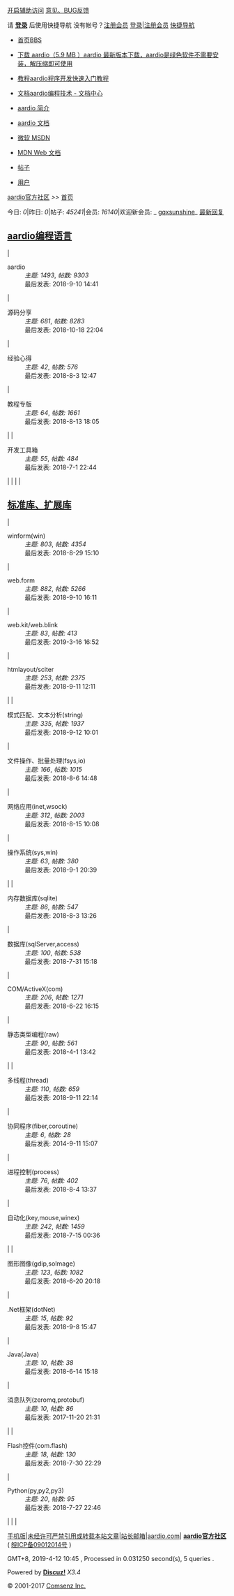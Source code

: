 [开启辅助访问](javascript:; "开启辅助访问") [意见、BUG反馈](http://bbs.aardio.com/plugin.php?id=fb_opinion:main)

 请 [**登录**](javascript:;) 后使用快捷导航
 没有帐号？[注册会员](http://bbs.aardio.com/member.php?mod=register) [登录](http://bbs.aardio.com/member.php?mod=logging&action=login)|[注册会员](http://bbs.aardio.com/member.php?mod=register) [快捷导航](javascript:;)

* [首页BBS](http://bbs.aardio.com/forum.php "BBS")
* [下载 aardio（5.9 MB ）aardio 最新版本下载，aardio是绿色软件不需要安装，解压缩即可使用](http://www.aardio.com "aardio 最新版本下载，aardio是绿色软件不需要安装，解压缩即可使用")
* [教程aardio程序开发快速入门教程](http://bbs.aardio.com/forum.php?mod=forumdisplay&fid=133 "aardio程序开发快速入门教程")
* [文档aardio编程技术 - 文档中心](http://bbs.aardio.com/doc "aardio编程技术 - 文档中心")

* [aardio 简介](http://www.aardio.com)
* [aardio 文档](http://bbs.aardio.com/doc)
* [微软 MSDN](http://social.msdn.microsoft.com/Search/en-us?query=)
* [MDN Web 文档](https://developer.mozilla.org/zh-CN/docs/Web)

* [帖子](javascript:;)
* [用户](javascript:;)

[aardio官方社区](http://bbs.aardio.com/ "首页") _>>_ [首页](http://bbs.aardio.com/forum.php)

今日: _0_|昨日: _0_|帖子: _45241_|会员: _16140_|欢迎新会员: _ [gqxsunshine](http://bbs.aardio.com/home.php?mod=space&username=gqxsunshine)_
[最新回复](http://bbs.aardio.com/forum.php?mod=guide&view=new "最新回复")

## [aardio编程语言](http://bbs.aardio.com/forum.php?gid=36)

|
<dl>
<dt><a>aardio</a></dt>
<dd><em>&#x4E3B;&#x9898;: 1493</em>, <em>&#x5E16;&#x6570;: 9303</em></dd><dd>
<a>&#x6700;&#x540E;&#x53D1;&#x8868;: 2018-9-10 14:41</a>
</dd>
</dl> |
<dl>
<dt><a>&#x6E90;&#x7801;&#x5206;&#x4EAB;</a></dt>
<dd><em>&#x4E3B;&#x9898;: 681</em>, <em>&#x5E16;&#x6570;: 8283</em></dd><dd>
<a>&#x6700;&#x540E;&#x53D1;&#x8868;: 2018-10-18 22:04</a>
</dd>
</dl> |
<dl>
<dt><a>&#x7ECF;&#x9A8C;&#x5FC3;&#x5F97;</a></dt>
<dd><em>&#x4E3B;&#x9898;: 42</em>, <em>&#x5E16;&#x6570;: 576</em></dd><dd>
<a>&#x6700;&#x540E;&#x53D1;&#x8868;: 2018-8-3 12:47</a>
</dd>
</dl> |
<dl>
<dt><a>&#x6559;&#x7A0B;&#x4E13;&#x7248;</a></dt>
<dd><em>&#x4E3B;&#x9898;: 64</em>, <em>&#x5E16;&#x6570;: 1661</em></dd><dd>
<a>&#x6700;&#x540E;&#x53D1;&#x8868;: 2018-8-13 18:05</a>
</dd>
</dl> |
|
<dl>
<dt><a>&#x5F00;&#x53D1;&#x5DE5;&#x5177;&#x7BB1;</a></dt>
<dd><em>&#x4E3B;&#x9898;: 55</em>, <em>&#x5E16;&#x6570;: 484</em></dd><dd>
<a>&#x6700;&#x540E;&#x53D1;&#x8868;: 2018-7-1 22:44</a>
</dd>
</dl> |  |  |  |

## [标准库、扩展库](http://bbs.aardio.com/forum.php?gid=38)

|
<dl>
<dt><a>winform(win)</a></dt>
<dd><em>&#x4E3B;&#x9898;: 803</em>, <em>&#x5E16;&#x6570;: 4354</em></dd><dd>
<a>&#x6700;&#x540E;&#x53D1;&#x8868;: 2018-8-29 15:10</a>
</dd>
</dl> |
<dl>
<dt><a>web.form</a></dt>
<dd><em>&#x4E3B;&#x9898;: 882</em>, <em>&#x5E16;&#x6570;: 5266</em></dd><dd>
<a>&#x6700;&#x540E;&#x53D1;&#x8868;: 2018-9-10 16:11</a>
</dd>
</dl> |
<dl>
<dt><a>web.kit/web.blink</a></dt>
<dd><em>&#x4E3B;&#x9898;: 83</em>, <em>&#x5E16;&#x6570;: 413</em></dd><dd>
<a>&#x6700;&#x540E;&#x53D1;&#x8868;: 2019-3-16 16:52</a>
</dd>
</dl> |
<dl>
<dt><a>htmlayout/sciter</a></dt>
<dd><em>&#x4E3B;&#x9898;: 253</em>, <em>&#x5E16;&#x6570;: 2375</em></dd><dd>
<a>&#x6700;&#x540E;&#x53D1;&#x8868;: 2018-9-11 12:11</a>
</dd>
</dl> |
|
<dl>
<dt><a>&#x6A21;&#x5F0F;&#x5339;&#x914D;&#x3001;&#x6587;&#x672C;&#x5206;&#x6790;(string)</a></dt>
<dd><em>&#x4E3B;&#x9898;: 335</em>, <em>&#x5E16;&#x6570;: 1937</em></dd><dd>
<a>&#x6700;&#x540E;&#x53D1;&#x8868;: 2018-9-12 10:01</a>
</dd>
</dl> |
<dl>
<dt><a>&#x6587;&#x4EF6;&#x64CD;&#x4F5C;&#x3001;&#x6279;&#x91CF;&#x5904;&#x7406;(fsys,io)</a></dt>
<dd><em>&#x4E3B;&#x9898;: 166</em>, <em>&#x5E16;&#x6570;: 1015</em></dd><dd>
<a>&#x6700;&#x540E;&#x53D1;&#x8868;: 2018-8-6 14:48</a>
</dd>
</dl> |
<dl>
<dt><a>&#x7F51;&#x7EDC;&#x5E94;&#x7528;(inet,wsock)</a></dt>
<dd><em>&#x4E3B;&#x9898;: 312</em>, <em>&#x5E16;&#x6570;: 2003</em></dd><dd>
<a>&#x6700;&#x540E;&#x53D1;&#x8868;: 2018-8-15 10:08</a>
</dd>
</dl> |
<dl>
<dt><a>&#x64CD;&#x4F5C;&#x7CFB;&#x7EDF;(sys,win)</a></dt>
<dd><em>&#x4E3B;&#x9898;: 63</em>, <em>&#x5E16;&#x6570;: 380</em></dd><dd>
<a>&#x6700;&#x540E;&#x53D1;&#x8868;: 2018-9-1 20:39</a>
</dd>
</dl> |
|
<dl>
<dt><a>&#x5185;&#x5B58;&#x6570;&#x636E;&#x5E93;(sqlite)</a></dt>
<dd><em>&#x4E3B;&#x9898;: 86</em>, <em>&#x5E16;&#x6570;: 547</em></dd><dd>
<a>&#x6700;&#x540E;&#x53D1;&#x8868;: 2018-8-3 13:26</a>
</dd>
</dl> |
<dl>
<dt><a>&#x6570;&#x636E;&#x5E93;(sqlServer,access)</a></dt>
<dd><em>&#x4E3B;&#x9898;: 100</em>, <em>&#x5E16;&#x6570;: 538</em></dd><dd>
<a>&#x6700;&#x540E;&#x53D1;&#x8868;: 2018-7-31 15:18</a>
</dd>
</dl> |
<dl>
<dt><a>COM/ActiveX(com)</a></dt>
<dd><em>&#x4E3B;&#x9898;: 206</em>, <em>&#x5E16;&#x6570;: 1271</em></dd><dd>
<a>&#x6700;&#x540E;&#x53D1;&#x8868;: 2018-6-22 16:15</a>
</dd>
</dl> |
<dl>
<dt><a>&#x9759;&#x6001;&#x7C7B;&#x578B;&#x7F16;&#x7A0B;(raw)</a></dt>
<dd><em>&#x4E3B;&#x9898;: 90</em>, <em>&#x5E16;&#x6570;: 561</em></dd><dd>
<a>&#x6700;&#x540E;&#x53D1;&#x8868;: 2018-4-1 13:42</a>
</dd>
</dl> |
|
<dl>
<dt><a>&#x591A;&#x7EBF;&#x7A0B;(thread)</a></dt>
<dd><em>&#x4E3B;&#x9898;: 110</em>, <em>&#x5E16;&#x6570;: 659</em></dd><dd>
<a>&#x6700;&#x540E;&#x53D1;&#x8868;: 2018-9-11 22:14</a>
</dd>
</dl> |
<dl>
<dt><a>&#x534F;&#x540C;&#x7A0B;&#x5E8F;(fiber,coroutine)</a></dt>
<dd><em>&#x4E3B;&#x9898;: 6</em>, <em>&#x5E16;&#x6570;: 28</em></dd><dd>
<a>&#x6700;&#x540E;&#x53D1;&#x8868;: 2014-9-11 15:07</a>
</dd>
</dl> |
<dl>
<dt><a>&#x8FDB;&#x7A0B;&#x63A7;&#x5236;(process)</a></dt>
<dd><em>&#x4E3B;&#x9898;: 76</em>, <em>&#x5E16;&#x6570;: 402</em></dd><dd>
<a>&#x6700;&#x540E;&#x53D1;&#x8868;: 2018-8-4 13:37</a>
</dd>
</dl> |
<dl>
<dt><a>&#x81EA;&#x52A8;&#x5316;(key,mouse,winex)</a></dt>
<dd><em>&#x4E3B;&#x9898;: 242</em>, <em>&#x5E16;&#x6570;: 1459</em></dd><dd>
<a>&#x6700;&#x540E;&#x53D1;&#x8868;: 2018-7-15 00:36</a>
</dd>
</dl> |
|
<dl>
<dt><a>&#x56FE;&#x5F62;&#x56FE;&#x50CF;(gdip,soImage)</a></dt>
<dd><em>&#x4E3B;&#x9898;: 123</em>, <em>&#x5E16;&#x6570;: 1082</em></dd><dd>
<a>&#x6700;&#x540E;&#x53D1;&#x8868;: 2018-6-20 20:18</a>
</dd>
</dl> |
<dl>
<dt><a>.Net&#x6846;&#x67B6;(dotNet)</a></dt>
<dd><em>&#x4E3B;&#x9898;: 15</em>, <em>&#x5E16;&#x6570;: 92</em></dd><dd>
<a>&#x6700;&#x540E;&#x53D1;&#x8868;: 2018-9-8 15:47</a>
</dd>
</dl> |
<dl>
<dt><a>Java(Java)</a></dt>
<dd><em>&#x4E3B;&#x9898;: 10</em>, <em>&#x5E16;&#x6570;: 38</em></dd><dd>
<a>&#x6700;&#x540E;&#x53D1;&#x8868;: 2018-6-14 15:18</a>
</dd>
</dl> |
<dl>
<dt><a>&#x6D88;&#x606F;&#x961F;&#x5217;(zeromq,protobuf)</a></dt>
<dd><em>&#x4E3B;&#x9898;: 10</em>, <em>&#x5E16;&#x6570;: 86</em></dd><dd>
<a>&#x6700;&#x540E;&#x53D1;&#x8868;: 2017-11-20 21:31</a>
</dd>
</dl> |
|
<dl>
<dt><a>Flash&#x63A7;&#x4EF6;(com.flash)</a></dt>
<dd><em>&#x4E3B;&#x9898;: 18</em>, <em>&#x5E16;&#x6570;: 130</em></dd><dd>
<a>&#x6700;&#x540E;&#x53D1;&#x8868;: 2018-7-30 22:29</a>
</dd>
</dl> |
<dl>
<dt><a>Python(py,py2,py3)</a></dt>
<dd><em>&#x4E3B;&#x9898;: 20</em>, <em>&#x5E16;&#x6570;: 95</em></dd><dd>
<a>&#x6700;&#x540E;&#x53D1;&#x8868;: 2018-7-27 22:46</a>
</dd>
</dl> |  |  |

[手机版](http://bbs.aardio.com/forum.php?mobile=yes)|[未经许可严禁引用或转载本站文章](http://bbs.aardio.com/)|[站长邮箱](libraries/std/winex/mailto:jacen.he@aardio.com)|[aardio.com](http://www.aardio.com/ "aardio官网")| **[aardio官方社区](http://bbs.aardio.com/)** ( [皖ICP备09012014号](http://www.miitbeian.gov.cn/) )

GMT+8, 2019-4-12 10:45 , Processed in 0.031250 second(s), 5 queries .

Powered by **[Discuz!](http://www.discuz.net)** _X3.4_

© 2001-2017 [Comsenz Inc.](http://www.comsenz.com)

